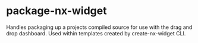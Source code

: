 # package-nx-widget

Handles packaging up a projects compiled source for use with the drag and drop dashboard. Used within templates created by create-nx-widget CLI.
